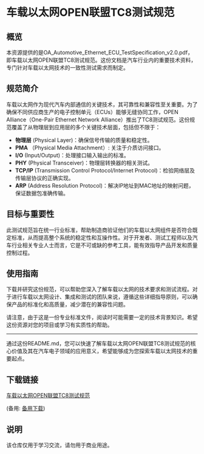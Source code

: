 # 车载以太网OPEN联盟TC8测试规范

## 概览

本资源提供的是OA_Automotive_Ethernet_ECU_TestSpecification_v2.0.pdf，即车载以太网OPEN联盟TC8测试规范。这份文档是汽车行业内的重要技术资料，专门针对车载以太网技术的一致性测试需求而制定。

## 规范简介

车载以太网作为现代汽车内部通信的关键技术，其可靠性和兼容性至关重要。为了确保不同供应商生产的电子控制单元（ECUs）能够无缝协同工作，OPEN Alliance（One-Pair Ethernet Network Alliance）推出了TC8测试规范。这份规范覆盖了从物理层到应用层的多个关键技术层面，包括但不限于：

- **物理层** (Physical Layer)：确保信号传输的质量和稳定性。
- **PMA** （Physical Media Attachment）: 关注于介质访问接口。
- **I/O** (Input/Output)：处理接口输入输出的标准。
- **PHY** (Physical Transceiver)：物理层转换器的相关测试。
- **TCP/IP** (Transmission Control Protocol/Internet Protocol)：检验网络层及传输层协议的正确实现。
- **ARP** (Address Resolution Protocol)：解决IP地址到MAC地址的映射问题，保证数据包准确传输。

## 目标与重要性

此测试规范旨在统一行业标准，帮助制造商验证他们的车载以太网组件是否符合既定标准，从而提高整个系统的稳定性和互操作性。对于开发者、测试工程师以及汽车行业相关专业人士而言，它是不可或缺的参考工具，能有效指导产品开发和质量控制过程。

## 使用指南

下载并研究这份规范，可以帮助您深入了解车载以太网的技术要求和测试流程。对于进行车载以太网设计、集成和测试的团队来说，遵循这些详细指导原则，可以确保产品的标准化和高质量，减少潜在的兼容性问题。

请注意，由于这是一份专业标准文件，阅读时可能需要一定的技术背景知识。希望这份资源对您的项目或学习有实质性的帮助。

---

通过这份README.md，您可以快速了解车载以太网OPEN联盟TC8测试规范的核心价值及其在汽车电子领域的应用意义，希望能够成为您探索车载以太网技术的重要起点。

## 下载链接
[车载以太网OPEN联盟TC8测试规范](https://pan.quark.cn/s/82c1a9a4c7b4) 

(备用: [备用下载](https://pan.baidu.com/s/1UcoQ_u9WQQbh7_5jRb-8GA?pwd=1234))

## 说明

该仓库仅用于学习交流，请勿用于商业用途。
